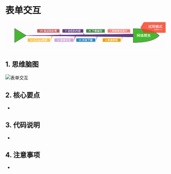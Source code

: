 # 表单交互

<p align=center>
  <a href="https://github.com/EscapeLife/DotFiles.git">
    <img src="https://github.com/EscapeLife/web-crawler-guide/blob/master/images/%E7%BD%91%E7%BB%9C%E7%88%AC%E8%99%AB.png" >
  </a>
</p>

## 1. 思维脑图

![表单交互]()

## 2. 核心要点

- 

## 3. 代码说明

- 

## 4. 注意事项

- 
